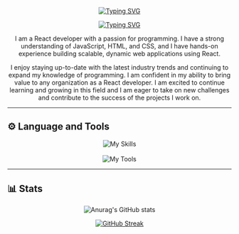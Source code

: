 <div align="center"> 
  
[![Typing SVG](https://readme-typing-svg.demolab.com?font=Fira+Code&size=25&pause=1000&center=true&vCenter=true&repeat=false&width=445&height=56&lines=Endri+Muco)](https://git.io/typing-svg)
  
[![Typing SVG](https://readme-typing-svg.demolab.com?font=Fira+Code&size=23&pause=1000&center=true&vCenter=true&width=445&height=56&lines=React+Developer)](https://git.io/typing-svg)

</div>

<div width="100" align="center" > 
  
I am a React developer with a passion for programming. I have a strong understanding of JavaScript, HTML, and CSS, and I have hands-on experience building scalable, dynamic web applications using React.
  
I enjoy staying up-to-date with the latest industry trends and continuing to expand my knowledge of programming. I am confident in my ability to bring value to any organization as a React developer. I am excited to continue learning and growing in this field and I am eager to take on new challenges and contribute to the success of the projects I work on.
  
</div>

<hr>

<h2> ⚙️ Language and Tools </h2>

<div align="center"> 
   
  ![My Skills](https://skillicons.dev/icons?i=react,javascript,html,css,nodejs,mongodb,expressjs)
  <br>
  <br>
  ![My Tools](https://skillicons.dev/icons?i=git,github,discord,bootstrap)
  
</div>


<hr>

<h2> 📊 Stats </h2>


<div align="center"> 
  
  ![Anurag's GitHub stats](https://github-readme-stats.vercel.app/api?username=endrimuco&show_icons=true&theme=dark&hide_border=true&border_radius=0)
  
[![GitHub Streak](https://streak-stats.demolab.com?user=EndriMuco&theme=dark&hide_border=true&border_radius=0&date_format=j%20M%5B%20Y%5D)](https://git.io/streak-stats) 

</div>




